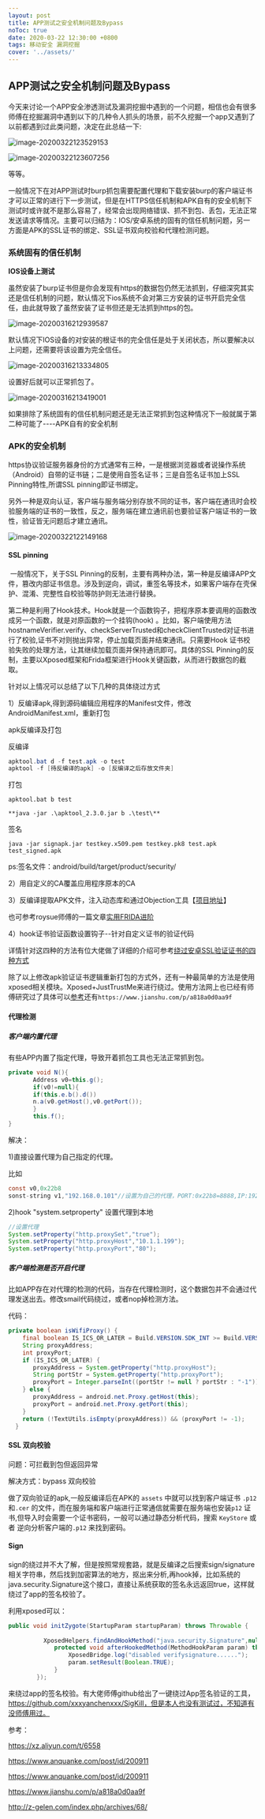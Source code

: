 ```yaml
---
layout: post
title: APP测试之安全机制问题及Bypass
noToc: true
date: 2020-03-22 12:30:00 +0800
tags: 移动安全 漏洞挖掘
cover: '../assets/' 
---
```


##  APP测试之安全机制问题及Bypass

今天来讨论一个APP安全渗透测试及漏洞挖掘中遇到的一个问题，相信也会有很多师傅在挖掘漏洞中遇到以下的几种令人抓头的场景，前不久挖掘一个app又遇到了以前都遇到过此类问题，决定在此总结一下:

![image-20200322123529153]({{site.baseurl}}/assets/images/app-burp/1.png)

![image-20200322123607256]({{site.baseurl}}/assets/images/app-burp/6.png)

等等。

一般情况下在对APP测试时burp抓包需要配置代理和下载安装burp的客户端证书才可以正常的进行下一步测试，但是在HTTPS信任机制和APK自有的安全机制下测试时或许就不是那么容易了，经常会出现网络错误、抓不到包、丢包，无法正常发送请求等情况。主要可以归结为：IOS/安卓系统的固有的信任机制问题，另一方面是APK的SSL证书的绑定、SSL证书双向校验和代理检测问题。

### 系统固有的信任机制

**IOS设备上测试**

虽然安装了burp证书但是你会发现有https的数据包仍然无法抓到，仔细深究其实还是信任机制的问题，默认情况下ios系统不会对第三方安装的证书开启完全信任，由此就导致了虽然安装了证书但还是无法抓到https的包。

![image-20200316212939587]({{site.baseurl}}/assets/images/app-burp/2.png)

默认情况下IOS设备的对安装的根证书的完全信任是处于关闭状态，所以要解决以上问题，还需要将该设置为完全信任。

![image-20200316213334805]({{site.baseurl}}/assets/images/app-burp/3.png)

设置好后就可以正常抓包了。

![image-20200316213419001]({{site.baseurl}}/assets/images/app-burp/4.png)



如果排除了系统固有的信任机制问题还是无法正常抓到包这种情况下一般就属于第二种可能了----APK自有的安全机制

### APK的安全机制

https协议验证服务器身份的方式通常有三种，一是根据浏览器或者说操作系统（Android）自带的证书链；二是使用自签名证书；三是自签名证书加上SSL Pinning特性,所谓SSL pinning即证书绑定。

另外一种是双向认证，客户端与服务端分别存放不同的证书，客户端在通讯时会校验服务端的证书的一致性，反之，服务端在建立通讯前也要验证客户端证书的一致性，验证皆无问题后才建立通讯。



![image-20200322122149168]({{site.baseurl}}/assets/images/app-burp/5.png)

#### SSL pinning

​      一般情况下，关于SSL Pinning的反制，主要有两种办法，第一种是反编译APP文件，篡改内部证书信息。涉及到逆向，调试，重签名等技术，如果客户端存在壳保护、混淆、完整性自校验等防护则无法进行替换。

​      第二种是利用了Hook技术。Hook就是一个函数钩子，把程序原本要调用的函数改成另一个函数，就是对原函数的一个挂钩(hook) 。比如，客户端使用方法hostnameVerifier.verify、checkServerTrusted和checkClientTrusted对证书进行了校验,证书不对则抛出异常，停止加载页面并结束通讯。只需要Hook 证书校验失败的处理方法，让其继续加载页面并保持通讯即可。具体的SSL Pinning的反制，主要以Xposed框架和Frida框架进行Hook关键函数，从而进行数据包的截取。

针对以上情况可以总结了以下几种的具体绕过方式

1）反编译apk,得到源码编辑应用程序的Manifest文件，修改 AndroidManifest.xml，重新打包

apk反编译及打包

反编译

```java
apktool.bat d -f test.apk -o test   
apktool -f [待反编译的apk] -o [反编译之后存放文件夹]
```

打包

`apktool.bat b test`

`**java -jar .\apktool_2.3.0.jar b .\test\**`

签名

`java -jar signapk.jar testkey.x509.pem testkey.pk8 test.apk test_signed.apk `

ps:签名文件：android/build/target/product/security/

2）用自定义的CA覆盖应用程序原本的CA

3）反编译提取APK文件，注入动态库和通过Objection工具【[项目地址](https://github.com/sensepost/objection)】

也可参考roysue师傅的一篇文章[实用FRIDA进阶](https://www.anquanke.com/member/131652)[](https://www.anquanke.com/post/id/197670)

4）hook证书验证函数设置钩子--针对自定义证书的验证代码

详情针对这四种的方法有位大佬做了详细的介绍可参考[绕过安卓SSL验证证书的四种方式](https://www.freebuf.com/articles/terminal/161472.html)

除了以上修改apk验证证书逻辑重新打包的方式外，还有一种最简单的方法是使用xposed相关模块。Xposed+JustTrustMe来进行绕过。使用方法网上也已经有师傅研究过了具体可以[参考](https://xz.aliyun.com/t/6558)还有`https://www.jianshu.com/p/a818a0d0aa9f`

#### 代理检测

##### 客户端内置代理

有些APP内置了指定代理，导致开着抓包工具也无法正常抓到包。

```java
private void N(){
       Address v0=this.g();
       if(v0!=null){
       if(this.e.b().d())
       n.a(v0.getHost(),v0.getPort());
       }
       this.f();
}
```

解决：

1)直接设置代理为自己指定的代理。

比如

```java
const v0,0x22b8
sonst-string v1,"192.168.0.101"//设置为自己的代理，PORT:0x22b8=8888,IP:192.168.0.101
```



2)hook "system.setproperty" 设置代理到本地

```java
//设置代理
System.setProperty("http.proxySet","true");
System.setProperty("http.proxyHost","10.1.1.199");
System.setProperty("http.proxyPort","80");
```

##### 客户端检测是否开启代理

比如APP存在对代理的检测的代码，当存在代理检测时，这个数据包并不会通过代理发送出去。修改smail代码绕过，或者nop掉检测方法。

代码：

```java
private boolean isWifiProxy() {
    final boolean IS_ICS_OR_LATER = Build.VERSION.SDK_INT >= Build.VERSION_CODES.ICE_CREAM_SANDWICH;
    String proxyAddress;
    int proxyPort;
    if (IS_ICS_OR_LATER) {
       proxyAddress = System.getProperty("http.proxyHost");
       String portStr = System.getProperty("http.proxyPort");
       proxyPort = Integer.parseInt((portStr != null ? portStr : "-1"));
    } else {
       proxyAddress = android.net.Proxy.getHost(this);
       proxyPort = android.net.Proxy.getPort(this);
    }
    return (!TextUtils.isEmpty(proxyAddress)) && (proxyPort != -1);
  }
```

#### SSL 双向校验

问题：可拦截到包但返回异常

解决方式：bypass 双向校验

做了双向验证的apk,一般反编译后在APK的 `assets` 中就可以找到客户端证书 `.p12` 和`.cer` 的文件，而在服务端和客户端进行正常通信就需要在服务端也安装`p12` 证书,但导入时会需要一个证书密码，一般可以通过静态分析代码，搜索 `KeyStore` 或者 逆向分析客户端的`.p12` 来找到密码。

#### Sign

sign的绕过并不大了解，但是按照常规套路，就是反编译之后搜索sign/signature相关字符串，然后找到加密算法的地方，抠出来分析,再hook掉，比如系统的java.security.Signature这个接口，直接让系统获取的签名永远返回true，这样就绕过了app的签名校验了。

利用xposed可以：

```java
public void initZygote(StartupParam startupParam) throws Throwable {
     
          XposedHelpers.findAndHookMethod("java.security.Signature",null,"verify", byte[].class,new XC_MethodHook(){
             protected void afterHookedMethod(MethodHookParam param) throws Throwable {
                 XposedBridge.log("disabled verifysignature......");
                 param.setResult(Boolean.TRUE);
             }  
        });
```

来绕过app的签名校验。有大佬师傅github给出了一键绕过App签名验证的工具，https://github.com/xxxyanchenxxx/SigKill，但是本人也没有测试过，不知道有没师傅用过。

参考：

https://xz.aliyun.com/t/6558

https://www.anquanke.com/post/id/200911

https://www.anquanke.com/post/id/200911

https://www.jianshu.com/p/a818a0d0aa9f

http://z-gelen.com/index.php/archives/68/